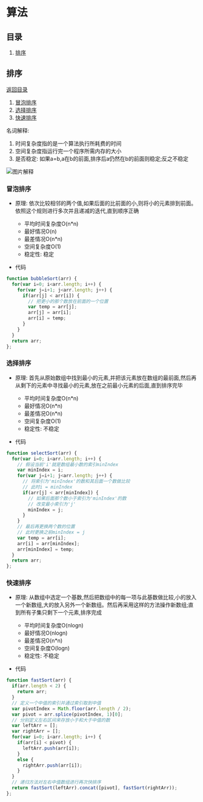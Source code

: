 # 算法

## 目录

1. [排序](#排序)

## 排序

[返回目录](#目录)

1. [冒泡排序](#冒泡排序)
2. [选择排序](#选择排序)
3. [快速排序](#快速排序)

名词解释:

  1. 时间复杂度指的是一个算法执行所耗费的时间
  2. 空间复杂度指运行完一个程序所需内存的大小
  3. 是否稳定: 如果a=b,a在b的前面,排序后a仍然在b的前面则稳定;反之不稳定

![图片解释](https://user-gold-cdn.xitu.io/2016/11/29/4abde1748817d7f35f2bf8b6a058aa40?imageView2/0/w/1280/h/960/format/webp/ignore-error/1)

### 冒泡排序

- 原理: 依次比较相邻的两个值,如果后面的比前面的小,则将小的元素排到前面。依照这个规则进行多次并且递减的迭代,直到顺序正确

  - 平均时间复杂度O(n*n)
  - 最好情况O(n)
  - 最差情况O(n*n)
  - 空间复杂度O(1)
  - 稳定性: 稳定

- 代码

~~~js
function bubbleSort(arr) {
  for(var i=0; i<arr.length; i++) {
    for(var j=i+1; j<arr.length; j++) {
      if(arr[j] < arr[i]) {
        // 把更小的那个数放在前面的一个位置
        var temp = arr[j];
        arr[j] = arr[i];
        arr[i] = temp;
      }
    }
  }
  return arr;
};
~~~

### 选择排序

- 原理: 首先从原始数组中找到最小的元素,并把该元素放在数组的最前面,然后再从剩下的元素中寻找最小的元素,放在之前最小元素的后面,直到排序完毕

  - 平均时间复杂度O(n*n)
  - 最好情况O(n*n)
  - 最差情况O(n*n)
  - 空间复杂度O(1)
  - 稳定性: 不稳定

- 代码

~~~js
function selectSort(arr) {
  for(var i=0; i<arr.length; i++) {
    // 假设当前'i'就是数组最小数的索引minIndex
    var minIndex = i;
    for(var j=i+1; j<arr.length; j++) {
      // 将索引为'minIndex'的数和其后面一个数做比较
      // 此时i = minIndex
      if(arr[j] < arr[minIndex]) {
        // 如果后面那个数小于索引为'minIndex'的数
        // 改变最小索引为'j'
        minIndex = j;
      }
    }
    // 最后再更换两个数的位置
    // 此时更换之前minIndex = j
    var temp = arr[i];
    arr[i] = arr[minIndex];
    arr[minIndex] = temp;
  }
  return arr;
};
~~~

### 快速排序

- 原理: 从数组中选定一个基数,然后把数组中的每一项与此基数做比较,小的放入一个新数组,大的放入另外一个新数组。然后再采用这样的方法操作新数组;直到所有子集只剩下一个元素,排序完成

  - 平均时间复杂度O(nlogn)
  - 最好情况O(nlogn)
  - 最差情况O(n*n)
  - 空间复杂度O(logn)
  - 稳定性: 不稳定

- 代码

~~~js
function fastSort(arr) {
  if(arr.length < 2) {
    return arr;
  }
  // 定义一个中值的索引并通过索引取到中值
  var pivotIndex = Math.floor(arr.length / 2);
  var pivot = arr.splice(pivotIndex, 1)[0];
  // 分别定义左右区间来存放小于和大于中值的数
  var leftArr = [];
  var rightArr = [];
  for(var i=0; i<arr.length; i++) {
    if(arr[i] < pivot) {
      leftArr.push(arr[i]);
    }
    else {
      rightArr.push(arr[i]);
    }
  }
  // 递归方法对左右中值数组进行再次快排序
  return fastSort(leftArr).concat([pivot], fastSort(rightArr));
};
~~~
